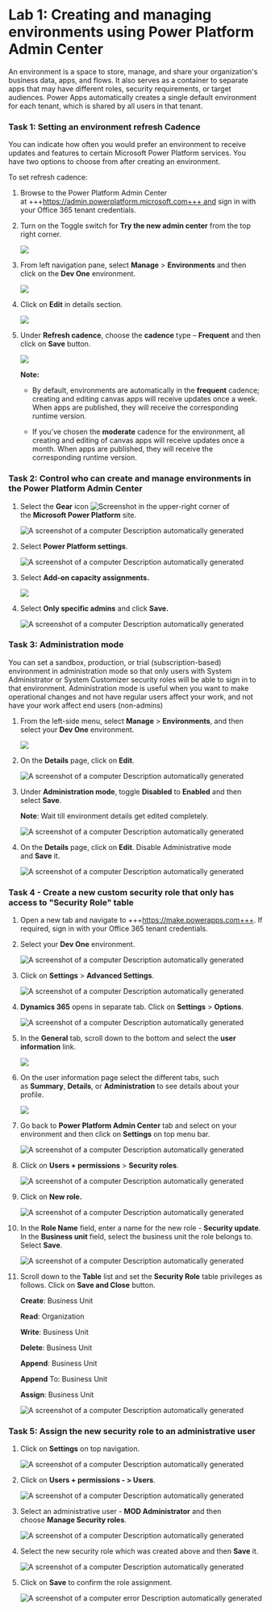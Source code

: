 # **Lab 1: Creating and managing environments using Power Platform Admin Center**

An environment is a space to store, manage, and share your
organization's business data, apps, and flows. It also serves as a
container to separate apps that may have different roles, security
requirements, or target audiences. Power Apps automatically creates a
single default environment for each tenant, which is shared by all users
in that tenant.

### **Task 1: Setting an environment refresh Cadence**

You can indicate how often you would prefer an environment to receive
updates and features to certain Microsoft Power Platform services. You
have two options to choose from after creating an environment.

To set refresh cadence:

1.  Browse to the Power Platform Admin Center
    at +++https://admin.powerplatform.microsoft.com+++ and
    sign in with your Office 365 tenant credentials. 

2. Turn on the Toggle switch for **Try the new admin center** from the top right corner.

    ![](./media/image2.1.png)

3.  From left navigation pane, select **Manage** > **Environments** and
    then click on the **Dev One** environment.

     ![](./media/image1.png)

4.  Click on **Edit** in details section.

     ![](./media/image2.png)

5.  Under **Refresh cadence**, choose the **cadence** type –
    **Frequent** and then click on **Save** button.

     ![](./media/image3.png)

     **Note:**
    
    - By default, environments are automatically in
      the **frequent** cadence; creating and editing canvas apps will
      receive updates once a week. When apps are published, they will
      receive the corresponding runtime version.
    
    - If you've chosen the **moderate** cadence for the environment, all
      creating and editing of canvas apps will receive updates once a month.
      When apps are published, they will receive the corresponding runtime
      version.

### **Task 2: Control who can create and manage environments in the Power Platform Admin Center**

1.  Select the **Gear** icon ![Screenshot](./media/image4.png) in the
    upper-right corner of the **Microsoft Power Platform** site.

     ![A screenshot of a computer Description automatically generated](./media/image5.png)

2.  Select **Power Platform settings**.

     ![A screenshot of a computer Description automatically generated](./media/image6.png)

3.  Select **Add-on capacity assignments.** 

     ![](./media/image7.png)

4.  Select **Only specific admins** and click **Save.**

     ![A screenshot of a computer Description automatically generated](./media/image8.png)

### **Task 3: Administration mode**

You can set a sandbox, production, or trial (subscription-based)
environment in administration mode so that only users with System
Administrator or System Customizer security roles will be able to sign
in to that environment. Administration mode is useful when you want to
make operational changes and not have regular users affect your work,
and not have your work affect end users (non-admins)

1.  From the left-side menu, select **Manage** > **Environments**, and
    then select your **Dev One** environment.

     ![](./media/image1.png)

2.  On the **Details** page, click on **Edit**.

     ![A screenshot of a computer Description automatically generated](./media/image2.png)

3.  Under **Administration mode**, toggle **Disabled** to **Enabled**
    and then select **Save**.

    **Note**: Wait till environment details get edited completely. 

     ![A screenshot of a computer Description automatically generated](./media/image9.png)

5.  On the **Details** page, click on **Edit**. Disable Administrative
    mode and **Save** it.

     ![A screenshot of a computer Description automatically generated](./media/image10.png)

### **Task 4 - Create a new custom security role that only has access to "Security Role" table**

1.  Open a new tab and navigate
    to +++https://make.powerapps.com+++. If
    required, sign in with your Office 365 tenant credentials.

2.  Select your **Dev One** environment.

     ![A screenshot of a computer Description automatically generated](./media/image11.png)

3.  Click on **Settings** > **Advanced
    Settings**.

     ![A screenshot of a computer Description automatically generated](./media/image12.png)

4.  **Dynamics 365** opens in separate tab. Click on **Settings** >
    **Options**.

     ![A screenshot of a computer Description automatically generated](./media/image13.png)

5.  In the **General** tab, scroll down to the bottom and select
    the **user information** link.

     ![](./media/image14.png)

6.  On the user information page select the different tabs, such
    as **Summary**, **Details**, or **Administration** to see details
    about your profile.

     ![](./media/image15.png)

7.  Go back to **Power Platform Admin Center** tab and select on your
    environment and then click on **Settings** on top menu bar.

     ![A screenshot of a computer Description automatically generated](./media/image16.png)

8.  Click on **Users + permissions** > **Security roles**.

     ![A screenshot of a computer Description automatically generated](./media/image17.png)

9.  Click on **New role.**

     ![A screenshot of a computer Description automatically generated](./media/image18.png)

10. In the **Role Name** field, enter a name for the new role -
    **Security update**. In the **Business unit** field, select the
    business unit the role belongs to. Select **Save**.

    ![A screenshot of a computer Description automatically generated](./media/image19.png)

11. Scroll down to the **Table** list and set the **Security
    Role** table privileges as follows. Click on **Save and
    Close** button.

    **Create**: Business Unit
    
    **Read**: Organization
    
    **Write**:	Business Unit
    
    **Delete**: Business Unit
    
    **Append**: Business Unit
    
    **Append** To: Business Unit
    
    **Assign**: Business Unit

     ![A screenshot of a computer Description automatically generated](./media/image20.png)

### **Task 5: Assign the new security role to an administrative user**

1.  Click on **Settings** on top navigation.

     ![A screenshot of a computer Description automatically generated](./media/image21.png)

2.  Click on **Users + permissions - > Users**.

     ![A screenshot of a computer Description automatically generated](./media/image22.png)

3.  Select an administrative user - **MOD Administrator** and then
    choose **Manage Security roles**.

     ![A screenshot of a computer Description automatically generated](./media/image23.png)

4.  Select the new security role which was created above and
    then **Save** it.

     ![A screenshot of a computer Description automatically generated](./media/image24.png)

5.  Click on **Save** to confirm the role assignment.

     ![A screenshot of a computer error Description automatically generated](./media/image25.png)
